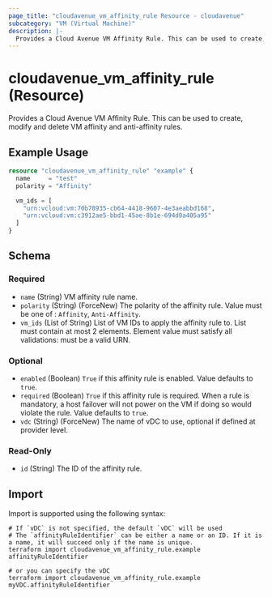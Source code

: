 ```yaml
---
page_title: "cloudavenue_vm_affinity_rule Resource - cloudavenue"
subcategory: "VM (Virtual Machine)"
description: |-
  Provides a Cloud Avenue VM Affinity Rule. This can be used to create, modify and delete VM affinity and anti-affinity rules.
---
```


# cloudavenue_vm_affinity_rule (Resource)

Provides a Cloud Avenue VM Affinity Rule. This can be used to create, modify and delete VM affinity and anti-affinity rules.

## Example Usage

```terraform
resource "cloudavenue_vm_affinity_rule" "example" {
  name     = "test"
  polarity = "Affinity"

  vm_ids = [
    "urn:vcloud:vm:70b78935-cb64-4418-9607-4e3aeabbd168",
    "urn:vcloud:vm:c3912ae5-bbd1-45ae-8b1e-694d0a405a95"
  ]
}
```

<!-- schema generated by tfplugindocs -->
## Schema

### Required

- `name` (String) VM affinity rule name.
- `polarity` (String) (ForceNew) The polarity of the affinity rule. Value must be one of : `Affinity`, `Anti-Affinity`.
- `vm_ids` (List of String) List of VM IDs to apply the affinity rule to. List must contain at most 2 elements. Element value must satisfy all validations: must be a valid URN.

### Optional

- `enabled` (Boolean) `True` if this affinity rule is enabled. Value defaults to `true`.
- `required` (Boolean) `True` if this affinity rule is required. When a rule is mandatory, a host failover will not power on the VM if doing so would violate the rule. Value defaults to `true`.
- `vdc` (String) (ForceNew) The name of vDC to use, optional if defined at provider level.

### Read-Only

- `id` (String) The ID of the affinity rule.

## Import

Import is supported using the following syntax:
```shell
# If `vDC` is not specified, the default `vDC` will be used
# The `affinityRuleIdentifier` can be either a name or an ID. If it is a name, it will succeed only if the name is unique.
terraform import cloudavenue_vm_affinity_rule.example affinityRuleIdentifier

# or you can specify the vDC
terraform import cloudavenue_vm_affinity_rule.example myVDC.affinityRuleIdentifier
```
